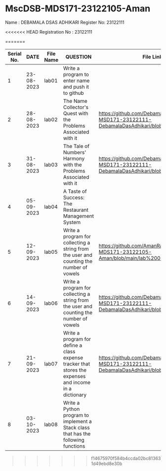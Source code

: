 # MscDSB-MDS171-23122105-Aman
Name : DEBAMALA DSAS ADHIKARI
   Register No: 23122111



<<<<<<< HEAD
Registration No : 23122111

=======



|Serial No.|    DATE     |  File Name       |                     QUESTION                         |      File Link            |             
|----------|------------ | -----------------|------------------------------------------------------|---------------------------|
|   1      |  23-08-2023 |      lab01       |  Write a program to enter name and push it to github |[                           ](https://github.com/Debamala0609/MScDSB-MSD171-23122111-DebamalaDasAdhikari/blob/main/Lab01.ipynb)|
|   2      |  28-08-2023 |      lab02       |  The Name Collector's Quest with the Problems Associated with it |https://github.com/Debamala0609/MScDSB-MSD171-23122111-DebamalaDasAdhikari/blob/main/Lab02.ipynb               |
|   3      |  31-08-2023 |      lab03       |  The Tale of Numbers' Harmony with the Problems Associated with it | https://github.com/Debamala0609/MScDSB-MSD171-23122111-DebamalaDasAdhikari/blob/main/Lab03.ipynb                  |
|   4      |  05-09-2023 |      lab04       |  A Taste of Success: The Restaurant Management System |                     |
|   5      |  12-09-2023 |      lab05       | Write a program for collecting a string from the user and counting the number of vowels|https://github.com/AmanRana07/MscDSB-MDS171-23122105-Aman/blob/main/lab%2005.py    |
|   6      |  14-09-2023 |      lab06       | Write a program for collecting a string from the user and counting the number of vowels|https://github.com/Debamala0609/MScDSB-MSD171-23122111-DebamalaDasAdhikari/blob/main/Lab03.ipynb|
|   7      |  21-09-2023 |      lab07       | Write a program for define a class expense tracker that stores the expenses and income in a dictionary  |https://github.com/Debamala0609/MScDSB-MSD171-23122111-DebamalaDasAdhikari/blob/main/lab07.ipynb
|   8      |  03-10-2023 |      lab08       | Write a Python program to implement a Stack class that has the following functions |  |




 
>>>>>>> f14675970f584b4ccda02bc813631d49ebd8e30b
